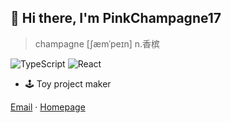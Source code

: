 ## 👋 Hi there, I'm PinkChampagne17

> champagne [ʃæmˈpeɪn] n.香槟

![TypeScript](https://img.shields.io/badge/typescript-%23007ACC.svg?style=for-the-badge&logo=typescript&logoColor=white)
![React](https://img.shields.io/badge/react-%2320232a.svg?style=for-the-badge&logo=react&logoColor=%2361DAFB)

- 🕹️ Toy project maker

[Email](mailto:pc17.github@outlook.com) ·
[Homepage](https://pinkchampagne.moe)
